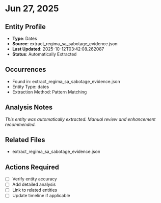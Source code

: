 # Jun 27, 2025

## Entity Profile
- **Type**: Dates
- **Source**: extract_regima_sa_sabotage_evidence.json
- **Last Updated**: 2025-10-12T03:42:08.262087
- **Status**: Automatically Extracted

## Occurrences
- Found in: extract_regima_sa_sabotage_evidence.json
- Entity Type: dates
- Extraction Method: Pattern Matching

## Analysis Notes
*This entity was automatically extracted. Manual review and enhancement recommended.*

## Related Files
- extract_regima_sa_sabotage_evidence.json

## Actions Required
- [ ] Verify entity accuracy
- [ ] Add detailed analysis
- [ ] Link to related entities
- [ ] Update timeline if applicable
